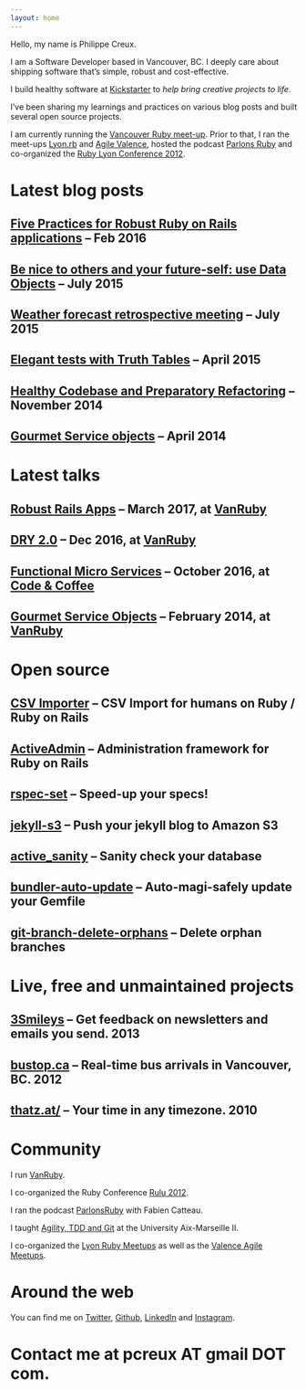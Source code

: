 ```yaml
---
layout: home
---
```


Hello, my name is Philippe Creux.

I am a Software Developer based in Vancouver, BC. I deeply care about shipping software that’s simple, robust and cost-effective.

I build healthy software at [Kickstarter](https://www.kickstarter.com) to *help bring creative projects to life*.

I’ve been sharing my learnings and practices on various blog posts and built several open source projects.

I am currently running the [Vancouver Ruby meet-up](http://vanruby.org). Prior to that, I ran the meet-ups [Lyon.rb](http://lyonrb.fr) and [Agile Valence](http://groupspaces.com/CARAValence), hosted the podcast [Parlons Ruby](http://parlonsruby.com) and co-organized the [Ruby Lyon Conference 2012](http://2012.rulu.eu).


# Latest blog posts

## [Five Practices for Robust Ruby on Rails applications](http://brewhouse.io/2016/02/26/five-practices-for-robust-ruby-on-rails-applications.html) – Feb 2016

## [Be nice to others and your future-self: use Data Objects](http://brewhouse.io/2015/07/31/be-nice-to-others-and-your-future-self-use-data-objects.html) – July 2015

## [Weather forecast retrospective meeting](http://brewhouse.io/blog/2015/07/07/weather-forecast-retrospective-meeting.html) – July 2015

## [Elegant tests with Truth Tables](http://brewhouse.io/blog/2015/04/13/elegant-tests-with-truth-tables.html) – April 2015

## [Healthy Codebase and Preparatory Refactoring](http://brewhouse.io/blog/2014/11/10/healthy-codebase-and-preparatory-refactoring.html) – November 2014

## [Gourmet Service objects](http://brewhouse.io/blog/2014/04/30/gourmet-service-objects.html) – April 2014

# Latest talks

## [Robust Rails Apps](https://gist.github.com/pcreux/5700f5295bb14f33db82242296eae029) – March 2017, at [VanRuby](https://www.meetup.com/vancouver-ruby/)

## [DRY 2.0](https://speakerdeck.com/pcreux/dry-2-dot-0) – Dec 2016, at [VanRuby](https://www.meetup.com/vancouver-ruby/)

## [Functional Micro Services](https://speakerdeck.com/pcreux/functional-micro-services) – October 2016, at [Code & Coffee](https://www.meetup.com/codecoffeeyvr/)

## [Gourmet Service Objects](https://gist.github.com/pcreux/9277929) – February 2014, at [VanRuby](https://www.meetup.com/vancouver-ruby/)

# Open source

## [CSV Importer](https://github.com/pcreux/csv-importer) – CSV Import for humans on Ruby / Ruby on Rails

## [ActiveAdmin](http://activeadmin.info) – Administration framework for Ruby on Rails

## [rspec-set](https://github.com/pcreux/rspec-set) – Speed-up your specs!

## [jekyll-s3](https://github.com/laurilehmijoki/s3_website) – Push your jekyll blog to Amazon S3

## [active_sanity](https://github.com/versapay/active_sanity) – Sanity check your database

## [bundler-auto-update](https://github.com/pcreux/bundler-auto-update) – Auto-magi-safely update your Gemfile

## [git-branch-delete-orphans](https://github.com/pcreux/git-branch-delete-orphans) – Delete orphan branches

# Live, free and unmaintained projects

## [3Smileys](http://3smileys.com/) – Get feedback on newsletters and emails you send. 2013

## [bustop.ca](http://bustop.ca/) – Real-time bus arrivals in Vancouver, BC. 2012

## [thatz.at/](http://thatz.at/) – Your time in any timezone. 2010

# Community

I run [VanRuby](http://vanruby.org).

I co-organized the Ruby Conference [Rulu 2012](http://2012.rulu.eu).

I ran the podcast [ParlonsRuby](http://parlonsruby.com) with Fabien Catteau.

I taught [Agility, TDD and Git](https://speakerdeck.com/search?q=Philippe+Creux+IUT) at the University Aix-Marseille II.

I co-organized the [Lyon Ruby Meetups](http://lyonrb.fr) as well as the
[Valence Agile Meetups](http://groupspaces.com/CARAValence).

# Around the web

You can find me on [Twitter](http://twitter.com/pcreux), [Github](http://github.com/pcreux), [LinkedIn](http://linkedin.com/in/pcreux) and [Instagram](https://www.instagram.com/pcreux).

# Contact me at pcreux AT gmail DOT com.

